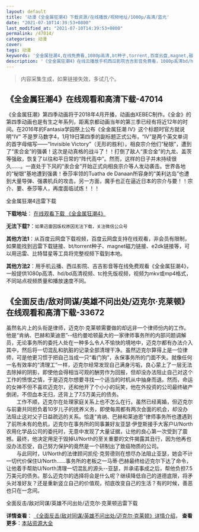 ```yaml
---
layout: default
title: '动漫《全金属狂潮4》下载资源/在线播放/视频地址/1080p/高清/蓝光'
date: "2021-07-10T14:39:53+0800"
last_modified_at: "2021-07-10T14:39:53+0800"
permalink: /47014/
categories: 动漫
cover:
tags: 动漫
keywords: '全金属狂潮4,在线免费看,1080p高清,bt种子,torrent,百度云盘,magnet,磁力链,迅雷下载资源'
description: '《全金属狂潮4》在线云播放手机西瓜影院吉吉影音免费看，1080p高清bd/hd未删减完整版和tc抢先枪版，mkv/mp4格式，附带bt/torrent种子、magnet/磁力链、百度云盘、网盘资源迅雷下载链接'
---
```


>内容采集生成，如果链接失效，多试几个。


## 《全金属狂潮4》在线观看和高清下载-47014

《全金属狂潮》第四季动画将于2018年4月开播，动画由XEBEC制作。《全金》的第四季动画也是有生之年系列，距离京都动画当年的第三季已经有将近12年的时间。在2016年的Fantasia学园祭上公布《全金属狂潮 IV》这个标题时官方就说明“IV” 不是罗马数字4，1月19日第四季的副标题正式公布，“IV”是两个英文单词的首字母缩写——“Invisible Victory”（无形的胜利）。相良宗介他们“秘银”，遭到了“汞合金”的强袭！这次是动真格的战斗了！！打倒了敌人“汞合金”的九龙、盖茨等强敌，恢复了以往和平日常的“阵代高中”。然而，这样的日子并未持续很久……。一直处于下风的“汞合金”开始正式向相良宗介等人发动袭击。世界各地的“秘银”基地遭到强袭！泰莎率领的Tuatha de Danaan所容身的“美利达岛”也遭到大量导弹、强袭机兵的攻击。另一方面，魔手也正在逼近日本的宗介与要！！宗介、要、泰莎等人，再度面临试炼！！！


全金属狂潮4迅雷下载

**下载地址**： [在线观看下载 《全金属狂潮4》](https://www.993dy.com//vod-detail-id-30415.html) 


**无法下载?**：`如果迅雷因版权原因无法下载，关注微信公众号 `

**其他方法1**：从百度云网盘下载视频，百度云网盘支持在线观看，非会员有限制，如果能找到迅雷下载链接、bt/torrent种子、magnet磁力链接、e2dk链接等，可以用迅雷、比特彗星等工具将完整视频下载到本地。

**其他方法2**：用手机云播、西瓜影院、吉吉影音等在线免费观看《全金属狂潮4》，一般提供1080p高清、hd/bd高清视频、tc抢先版视频，视频为mkv或mp4格式，不同站点视频质量和播放速度不同。


## 《全面反击/敌对同谋/英雄不问出处/迈克尔·克莱顿》在线观看和高清下载-33672

虽然名片上的头衔是律师，迈克尔&middot;克莱顿需要做的却远非一个律师份内的工作。他是&ldquo;肯纳、巴赫和莱迪恩&rdquo;--纽约曼哈顿最大的一家律师事务所的内部问题调解员，无论事务所的委托人处在一种多么令人不愉快的境地中，迈克尔都有办法介入其中，然后将一切混乱和肮脏的记录全部清理干净。虽然迈克尔算得上是一位律师，可是他更习惯于把自己当成一只&ldquo;看门狗&rdquo;，永保事务所的门面不失。就像任何一名有效率的&ldquo;清理工&rdquo;一样，迈克尔经常发现自己满身污垢，良心蒙上了一层无法去除掉的阴影，即使他会得相当可观的酬劳作为回报，但却没办法阻止自己对这个工作的愤恨之情，于是迈克尔想要寻找一个适当的时机从中抽身而退。然而，命运的女神不但不喜欢迈克尔，还和他开了个小小的玩笑，他在外投资的公司最终破产倒闭，不但血本无归，还背上了7.5万美元的债务。<br />　　工作不顺，迈克尔在处理家庭关系上也不怎么在行。虽然已经离婚，但迈克尔与前妻共同担负着10岁儿子的抚养义务，即使每周都有两次会面的机会，却没办法阻止这对父子日益疏远的关系。恰逢&ldquo;肯纳、巴赫和莱迪恩&rdquo;律师事务所也遭遇到了前所未有的危机，迈克尔在事务所的同事兼好友亚瑟·伊登斯接手大客户U/North农用化学品公司的委托时，无意中发现了大量证据，让他的良心第一次受到了震撼。最终，他决定用足于毁掉U/North的至关重要的文件揭露其丑行，因为他再也没办法忍受，自己努力保护的竟然是一个研制出了致癌物质的公司。<br />　　与此同时，U/North的法律顾问凯伦&middot;克劳德则在想尽办法阻止亚瑟，她会不计一切代价保住U/North……事务所的老板之一马蒂·巴赫最终给迈克尔下达了命令，让他着手帮助U/North清理一切混乱的源头--亚瑟，并承诺事成之后，帮他负担7.5万美元的债务。那么迈克尔的选择将会是什么呢？继续降低自己的道德底限，将矛头对准好友？还是重新竖立自己的价值观，彻底改变自己的生活？有的时候，善恶也只在一念间。


全面反击/敌对同谋/英雄不问出处/迈克尔·克莱顿迅雷下载

**详情查看**： [《全面反击/敌对同谋/英雄不问出处/迈克尔·克莱顿》详情介绍](/movie/33672/)， **查看更多**：[本站资源大全](/movie/t/all/)

